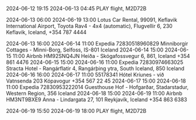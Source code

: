 2024-06-12 19:15  2024-06-13 04:45  PLAY flight, M2D72B

2024-06-13 06:00  2024-06-19 13:00  Lotus Car Rental, 99091, Keflavik International Airport, Toyota Rav4 - 4x4 (automatic), Flugvellir 6, 230 Keflavik, Iceland, +354 787 4444

2024-06-13 16:00  2024-06-14 11:00  Expedia 72830518960829 Minniborgir Cottages - Minni-Borg, Selfoss, IS-801 Iceland
2024-06-14 15:00  2024-06-15 11:00  Airbnb  HM92SNQ4JN     Heiða                - Skógafossvegur 6, 861, Iceland +354 861 4476
2024-06-15 15:00  2024-06-16 11:00  Expedia 72830974663025 Stracta Hotel        - Rangárflatir 4, Rangárþing ytra, South Iceland, 850 Iceland
2024-06-16 16:00  2024-06-17 11:00          55178341       Hótel Kríunes        - við Vatnsenda  203 Kópavogur +354 567 22 45
2024-06-17 15:00  2024-06-18 11:00  Expedia 72830953222014 Guesthouse Hof       - Hofgarðar, Stadarstadur, Western Region, 356 Iceland
2024-06-18 15:00  2024-06-19 11:00  Airbnb  HM3NT9BXE9     Anna                 - Lindargata 27, 101 Reykjavík, Iceland +354 863 6383

2024-06-19 15:50  2024-06-19 18:00  PLAY flight, M2D72B